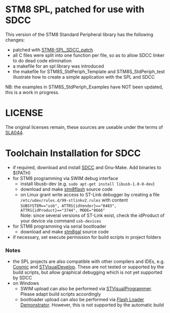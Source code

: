 STM8 SPL, patched for use with SDCC
=================

This version of the STM8 Standard Peripheral library has the following changes:
- patched with [STM8-SPL_SDCC_patch](https://github.com/gicking/STM8-SPL_SDCC_patch)
- all C files were split into one function per file, so as to allow SDCC linker to do dead code elimination
- a makefile for an spl library was introduced
- the makefile for STM8S_StdPeriph_Template and STM8S_StdPeriph_test illustrate how to create a simple application with the SPL and SDCC

NB: the examples in STM8S_StdPeriph_Examples have NOT been updated, this is a work in progress.

LICENSE
=================

The original licenses remain, these sources are useable under the terms of [SLA044](http://www.st.com/SLA044).

Toolchain Installation for SDCC
=================

  - if required, download and install [SDCC](http://sdcc.sourceforge.net/) and Gnu-Make. Add binaries to $(PATH)
  - for STM8 programming via SWIM debug interface
    - install libusb-dev (e.g. `sudo apt-get install libusb-1.0-0-dev`)
    - download and make [stm8flash](https://github.com/vdudouyt/stm8flash) source code
    - on Linux grant write access to ST-Link debugger by creating a file `/etc/udev/rules.d/99-stlinkv2.rules` with content  
    `SUBSYSTEM=="usb", ATTRS{idVendor}=="0483", ATTRS{idProduct}=="3744", MODE="0666"`  
    Note: since several versions of ST-Link exist, check the idProduct of your device via command `usb-devices`
  - for STM8 programming via serial bootloader
    - download and make [stm8gal](https://github.com/gicking/stm8gal) source code
  - if necessary, set execute permission for build scripts in project folders

### Notes

  - the SPL projects are also compatible with other compilers and IDEs, e.g. [Cosmic](http://www.cosmic-software.com/) and [STVisualDevelop](http://www.st.com). These are not tested or supported by the build scripts, but allow graphical debugging which is not yet supported by SDCC 
  - on Windows
    - SWIM upload can also be performed via [STVisualProgrammer](http://www.st.com). Please adapt build scripts accordingly
    - bootloader upload can also be performed via [Flash Loader Demonstrator](http://www.st.com). However, this is not supported by the automatic build
